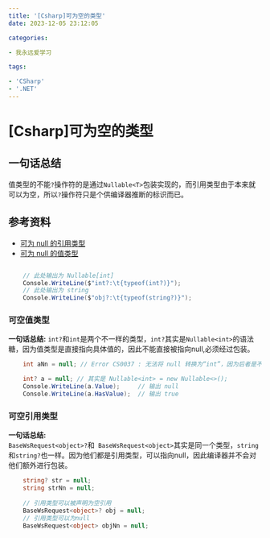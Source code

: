```yaml
---
title: '[Csharp]可为空的类型' 
date: 2023-12-05 23:12:05

categories:

- 我永远爱学习

tags:

- 'CSharp'
- '.NET'
---
```


# [Csharp]可为空的类型

## 一句话总结

值类型的不能`?`操作符的是通过`Nullable<T>`包装实现的，而引用类型由于本来就可以为空，所以`?`操作符只是个供编译器推断的标识而已。

<!--more-->

## 参考资料

- [可为 null 的引用类型](https://learn.microsoft.com/zh-cn/dotnet/csharp/language-reference/builtin-types/nullable-reference-types)
- [可为 null 的值类型](https://learn.microsoft.com/zh-cn/dotnet/csharp/language-reference/builtin-types/nullable-value-types)

```c#

    // 此处输出为 Nullable[int]
    Console.WriteLine($"int?:\t{typeof(int?)}");
    // 此处输出为 string
    Console.WriteLine($"obj?:\t{typeof(string?)}");
```

### 可空值类型

**一句话总结:**
`int?`和`int`是两个不一样的类型，`int?`其实是`Nullable<int>`的语法糖，因为值类型是直接指向具体值的，因此不能直接被指向null,必须经过包装。

```c#
    int aNn = null; // Error CS0037 : 无法将 null 转换为“int”，因为后者是不可为 null 的值类型

    int? a = null; // 其实是 Nullable<int> = new Nullable<>(); 
    Console.WriteLine(a.Value);     // 输出 null
    Console.WriteLine(a.HasValue);  // 输出 true
```

### 可空引用类型

**一句话总结:**  
`BaseWsRequest<object>?`和` BaseWsRequest<object>`其实是同一个类型，`string`和`string?`也一样。因为他们都是引用类型，可以指向null，因此编译器并不会对他们额外进行包装。

```c#
    string? str = null;
    string strNn = null;
    
    // 引用类型可以被声明为空引用
    BaseWsRequest<object>? obj = null;
    // 引用类型可以为null
    BaseWsRequest<object> objNn = null;
```

